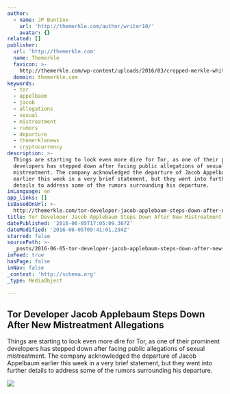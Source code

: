 ```yaml
---
author:
  - name: JP Buntinx
    url: 'http://themerkle.com/author/writer10/'
    avatar: {}
related: []
publisher:
  url: 'http://themerkle.com'
  name: Themerkle
  favicon: >-
    http://themerkle.com/wp-content/uploads/2016/03/cropped-merkle-white-1-192x192.png
  domain: themerkle.com
keywords:
  - tor
  - appelbaum
  - jacob
  - allegations
  - sexual
  - mistreatment
  - rumors
  - departure
  - themerklenews
  - cryptocurrency
description: >-
  Things are starting to look even more dire for Tor, as one of their prominent
  developers has stepped down after facing public allegations of sexual
  mistreatment. The company acknowledged the departure of Jacob Appelbaum
  earlier this week in a very brief statement, but they went into further
  details to address some of the rumors surrounding his departure.
inLanguage: en
app_links: []
isBasedOnUrl: >-
  http://themerkle.com/tor-developer-jacob-applebaum-steps-down-after-new-mistreatment-allegations/
title: Tor Developer Jacob Applebaum Steps Down After New Mistreatment Allegations
datePublished: '2016-06-05T17:05:09.367Z'
dateModified: '2016-06-05T09:41:01.294Z'
starred: false
sourcePath: >-
  _posts/2016-06-05-tor-developer-jacob-applebaum-steps-down-after-new-mistreatm.md
inFeed: true
hasPage: false
inNav: false
_context: 'http://schema.org'
_type: MediaObject

---
```

<article style=""><h1>Tor Developer Jacob Applebaum Steps Down After New Mistreatment Allegations</h1><p>Things are starting to look even more dire for Tor, as one of their prominent developers has stepped down after facing public allegations of sexual mistreatment. The company acknowledged the departure of Jacob Appelbaum earlier this week in a very brief statement, but they went into further details to address some of the rumors surrounding his departure.</p><img src="http://themerkle.com/wp-content/uploads/2016/06/Tor-Project.png" /></article>